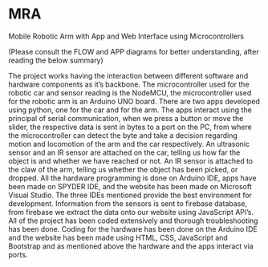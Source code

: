 # MRA
Mobile Robotic Arm with App and Web Interface using Microcontrollers

(Please consult the FLOW and APP diagrams for better understanding, after reading the below summary)

The project works having the interaction between different software and hardware components as it’s backbone. The microcontroller used for the robotic car and sensor reading is the NodeMCU, the microcontroller used for the robotic arm is an Arduino UNO board.
There are two apps developed using python, one for the car and for the arm.
The apps interact using the principal of serial communication, when we press a button or move the slider, the respective data is sent in bytes to a port on the PC, from where the microcontroller can detect the byte and take a decision regarding motion and locomotion of the arm and the car respectively.
An ultrasonic sensor and an IR sensor are attached on the car, telling us how far the object is and whether we have reached or not. An IR sensor is attached to the claw of the arm, telling us whether the object has been picked, or dropped.
All the hardware programming is done on Arduino IDE, apps have been made on SPYDER IDE, and the website has been made on Microsoft Visual Studio. The three IDEs mentioned provide the best environment for development.
Information from the sensors is sent to firebase database, from firebase we extract the data onto our website using JavaScript API’s.
All of the project has been coded extensively and thorough troubleshooting has been done. Coding for the hardware has been done on the Arduino IDE and the website has been made using HTML, CSS, JavaScript and Bootstrap and as mentioned above the hardware and the apps interact via ports.
